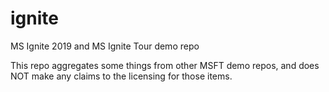 # ignite
MS Ignite 2019 and MS Ignite Tour demo repo

This repo aggregates some things from other MSFT demo repos, and does NOT make any claims to the licensing for those items. 

